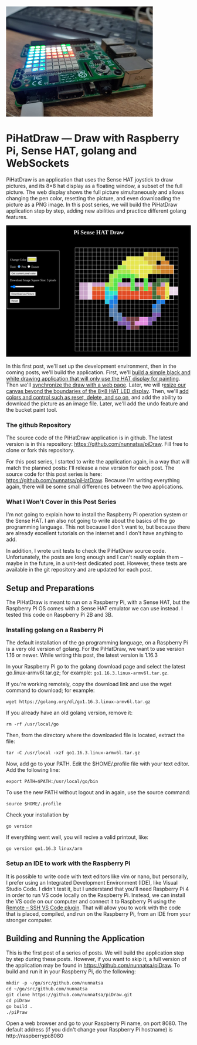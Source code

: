 ![](assets/introduction/pi-hat.jpeg)
# PiHatDraw — Draw with Raspberry Pi, Sense HAT, golang and WebSockets

PiHatDraw is an application that uses the Sense HAT joystick to draw pictures, and its 8×8 hat display as a floating window, a subset of the full picture. The web display shows the full picture simultaneously and allows changing the pen color, resetting the picture, and even downloading the picture as a PNG image. In this post series, we will build the PiHatDraw application step by step, adding new abilities and practice different golang features.

![image](assets/introduction/site-preview.png)

In this first post, we'll set up the development environment, then in the coming posts, we'll build the application. First, we'll [build a simple black and white drawing application that will only use the HAT display for painting](ch1.md). Then we'll [synchronize the draw with a web page](ch2.md). Later, we will r[esize our canvas beyond the boundaries of the 8×8 HAT LED display](ch3.md). Then, we'll [add colors and control such as reset, delete, and so on](ch4.md), and add the ability to download the picture as an image file. Later, we'll add the undo feature and the bucket paint tool.

### The github Repository
The source code of the PiHatDraw application is in github. The latest version is in this repository: https://github.com/nunnatsa/piDraw. Fill free to clone or fork this repository.

For this post series, I started to write the application again, in a way that will match the planned posts: I'll release a new version for each post. The source code for this post series is here: https://github.com/nunnatsa/piHatDraw. Because I'm writing everything again, there will be some small differences between the two applications.

### What I Won't Cover in this Post Series
I'm not going to explain how to install the Raspberry Pi operation system or the Sense HAT. I am also not going to write about the basics of the go programming language. This not because I don't want to, but because there are already excellent tutorials on the internet and I don't have anything to add.

In addition, I wrote unit tests to check the PiHatDraw source code. Unfortunately, the posts are long enough and I can't really explain them – maybe in the future, in a unit-test dedicated post. However, these tests are available in the git repository and are updated for each post.

## Setup and Preparations
The PiHatDraw is meant to run on a Raspberry Pi, with a Sense HAT, but the Raspberry Pi OS comes with a Sense HAT emulator we can use instead. I tested this code on Raspberry Pi 2B and 3B.

### Installing golang on a Rasberry Pi
The default installation of the go programming language, on a Raspberry Pi is a very old version of golang. For the PiHatDraw, we want to use version 1.16 or newer. While writing this post, the latest version is 1.16.3

In your Raspberry Pi go to the golang download page and select the latest go<version>.linux-armv6l.tar.gz; for example: `go1.16.3.linux-armv6l.tar.gz`.

If you're working remotely, copy the download link and use the wget command to download; for example:
```shell
wget https://golang.org/dl/go1.16.3.linux-armv6l.tar.gz
```
If you already have an old golang version, remove it:
```shell
rm -rf /usr/local/go
```
Then, from the directory where the downloaded file is located, extract the file:
```shell
tar -C /usr/local -xzf go1.16.3.linux-armv6l.tar.gz
```
Now, add go to your PATH. Edit the $HOME/.profile file with your text editor. Add the following line:
```shell
export PATH=$PATH:/usr/local/go/bin
```
To use the new PATH without logout and in again, use the source command:
```shell
source $HOME/.profile
```
Check your installation by
```shell
go version
```
If everything went well, you will recive a valid printout, like:
```shell
go version go1.16.3 linux/arm
```
### Setup an IDE to work with the Raspberry Pi
It is possible to write code with text editors like vim or nano, but personally, I prefer using an Integrated Development Environment (IDE), like Visual Studio Code. I didn't test it, but I understand that you'll need Raspberry Pi 4 in order to run VS code locally on the Raspberry Pi. Instead, we can install the VS code on our computer and connect it to Raspberry Pi using the [Remote – SSH VS Code plugin](https://marketplace.visualstudio.com/items?itemName=ms-vscode-remote.remote-ssh). That will allow you to work with the code that is placed, compiled, and run on the Raspberry Pi, from an IDE from your stronger computer.

## Building and Running the Application
This is the first post of a series of posts. We will build the application step by step during these posts. However, if you want to skip it, a full version of the application may be found in https://github.com/nunnatsa/piDraw. To build and run it in your Raspberry Pi, do the following:

```shell
mkdir -p ~/go/src/github.com/nunnatsa
cd ~/go/src/github.com/nunnatsa
git clone https://github.com/nunnatsa/piDraw.git
cd piDraw
go build .
./piPraw
```
Open a web browser and go to your Raspberry Pi name, on port 8080. The default address (if you didn't change your Raspberry Pi hostname) is http://raspberrypi:8080